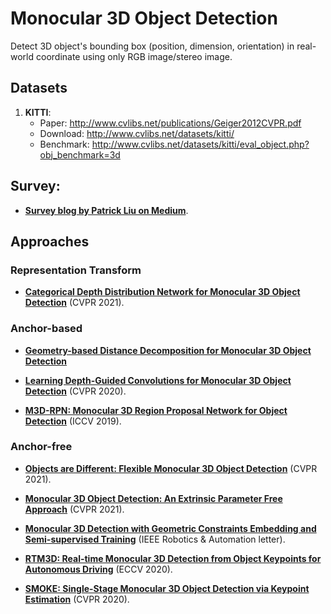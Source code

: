 # Monocular 3D Object Detection

Detect 3D object's bounding box (position, dimension, orientation) in real-world coordinate using only RGB image/stereo image.

## Datasets

1. **KITTI**:
    - Paper: http://www.cvlibs.net/publications/Geiger2012CVPR.pdf
    - Download: http://www.cvlibs.net/datasets/kitti/
    - Benchmark: http://www.cvlibs.net/datasets/kitti/eval_object.php?obj_benchmark=3d

## Survey:

- [**Survey blog by Patrick Liu on Medium**](https://medium.com/m/global-identity?redirectUrl=https%3A%2F%2Ftowardsdatascience.com%2Fmonocular-3d-object-detection-in-autonomous-driving-2476a3c7f57e).

## Approaches

### Representation Transform

- [**Categorical Depth Distribution Network for Monocular 3D Object Detection**](https://openaccess.thecvf.com/content/CVPR2021/papers/Reading_Categorical_Depth_Distribution_Network_for_Monocular_3D_Object_Detection_CVPR_2021_paper.pdf) (CVPR 2021).

### Anchor-based

- [**Geometry-based Distance Decomposition for Monocular 3D Object Detection**](https://arxiv.org/pdf/2104.03775.pdf)

- [**Learning Depth-Guided Convolutions for Monocular 3D Object Detection**](https://openaccess.thecvf.com/content_CVPRW_2020/papers/w60/Ding_Learning_Depth-Guided_Convolutions_for_Monocular_3D_Object_Detection_CVPRW_2020_paper.pdf) (CVPR 2020).

- [**M3D-RPN: Monocular 3D Region Proposal Network for Object Detection**](https://openaccess.thecvf.com/content_ICCV_2019/papers/Brazil_M3D-RPN_Monocular_3D_Region_Proposal_Network_for_Object_Detection_ICCV_2019_paper.pdf) (ICCV 2019).

### Anchor-free

- [**Objects are Different: Flexible Monocular 3D Object Detection**](https://openaccess.thecvf.com/content/CVPR2021/papers/Zhang_Objects_Are_Different_Flexible_Monocular_3D_Object_Detection_CVPR_2021_paper.pdf) (CVPR 2021).

- [**Monocular 3D Object Detection: An Extrinsic Parameter Free Approach**](https://openaccess.thecvf.com/content/CVPR2021/papers/Zhou_Monocular_3D_Object_Detection_An_Extrinsic_Parameter_Free_Approach_CVPR_2021_paper.pdf) (CVPR 2021).

- [**Monocular 3D Detection with Geometric Constraints
Embedding and Semi-supervised Training**](https://arxiv.org/pdf/2009.00764.pdf) (IEEE Robotics & Automation letter).

- [**RTM3D: Real-time Monocular 3D Detection from Object Keypoints for
Autonomous Driving**](https://arxiv.org/pdf/2001.03343.pdf) (ECCV 2020).

- [**SMOKE: Single-Stage Monocular 3D Object Detection via Keypoint Estimation**](https://openaccess.thecvf.com/content_CVPRW_2020/papers/w60/Liu_SMOKE_Single-Stage_Monocular_3D_Object_Detection_via_Keypoint_Estimation_CVPRW_2020_paper.pdf) (CVPR 2020).